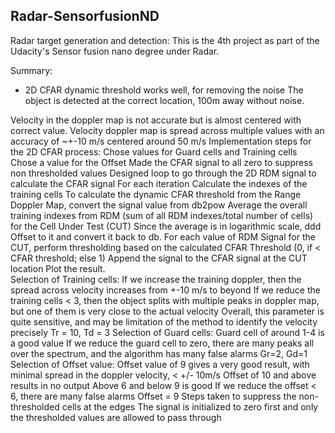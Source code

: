 ## Radar-SensorfusionND
Radar target generation and detection:
This is the 4th project as part of the Udacity's Sensor fusion nano degree under Radar. 

Summary:



 - 2D CFAR dynamic threshold works well, for removing the noise 
The object is detected at the correct location, 100m  away without noise.

Velocity in the doppler map is not accurate but is almost centered with correct value. Velocity doppler map is spread  across multiple values with an accuracy of  ~+-10 m/s centered around 50 m/s
Implementation steps for the 2D CFAR process:
Chose values for Guard cells and Training cells
Chose a value for the Offset
Made the CFAR signal to all zero to suppress non thresholded values
Designed loop to go through the 2D RDM signal to calculate the CFAR signal
For each iteration Calculate the indexes of the training cells
To calculate the dynamic CFAR threshold from the Range Doppler Map, convert the signal value from db2pow
Average the overall training indexes from RDM (sum of all RDM indexes/total number of cells) for the Cell Under Test (CUT)
Since the average is in logarithmic scale, ddd Offset to it and convert it back to db.
For each value of RDM Signal for the CUT, perform thresholding based on the calculated CFAR Threshold (0, if < CFAR threshold; else  1)
Append the signal to the CFAR signal at the CUT location
Plot the result.  
Selection of Training cells: 
If we increase the training doppler, then the spread across velocity increases from +-10 m/s to beyond
If we reduce the training cells < 3, then the object splits with multiple peaks in doppler map, but one of them is very close to the actual velocity
Overall, this parameter is quite sensitive, and may be limitation of the method to identify the velocity precisely
Tr = 10, Td = 3
Selection of Guard cells:
Guard cell of around 1-4 is a good value
If we reduce the guard cell to zero, there are many peaks all over the spectrum, and the algorithm has many false alarms
Gr=2, Gd=1
Selection of Offset value:
Offset value of 9 gives a very good result, with minimal spread in the doppler velocity, < +/- 10m/s
Offset of 10 and above results in no output
Above 6 and below 9 is good
If we reduce the offset < 6, there are many false alarms 
Offset = 9
Steps taken to suppress the non-thresholded cells at the edges
The signal is initialized to zero first and only the thresholded values are allowed to pass through

